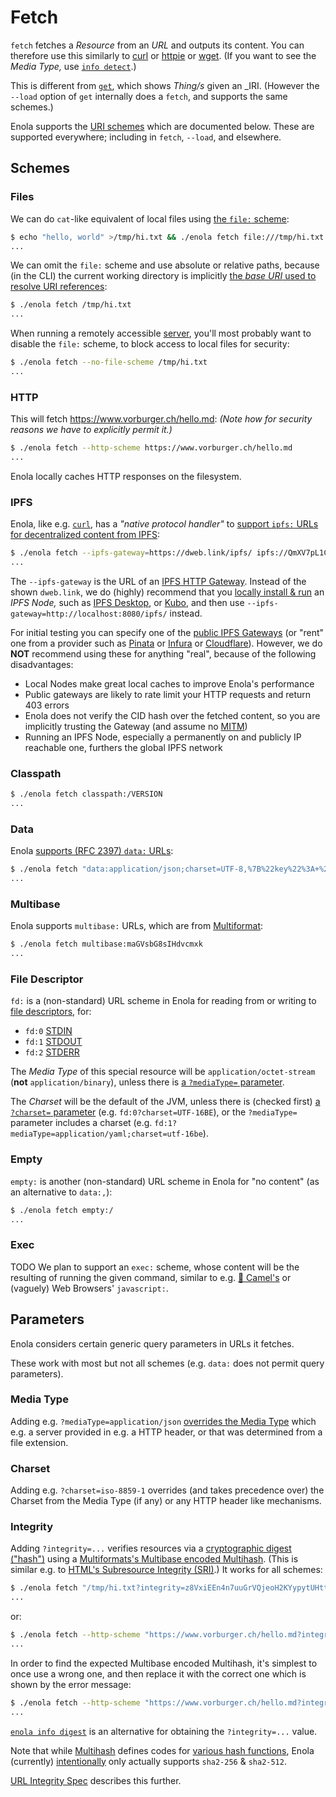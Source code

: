 <!--
    SPDX-License-Identifier: Apache-2.0

    Copyright 2024-2025 The Enola <https://enola.dev> Authors

    Licensed under the Apache License, Version 2.0 (the "License");
    you may not use this file except in compliance with the License.
    You may obtain a copy of the License at

        https://www.apache.org/licenses/LICENSE-2.0

    Unless required by applicable law or agreed to in writing, software
    distributed under the License is distributed on an "AS IS" BASIS,
    WITHOUT WARRANTIES OR CONDITIONS OF ANY KIND, either express or implied.
    See the License for the specific language governing permissions and
    limitations under the License.
-->

# Fetch

`fetch` fetches a _Resource_ from an _URL_ and outputs its content. You can therefore use this similarly to [curl](https://curl.se/) or [httpie](https://httpie.io/cli) or [wget](https://en.wikipedia.org/wiki/Wget). (If you want to see the _Media Type,_ use [`info detect`](../info/index.md#detect).)

This is different from [`get`](../get/index.md), which shows _Thing/s_ given an _IRI.
(However the `--load` option of `get` internally does a `fetch`, and supports the same schemes.)

Enola supports the [URI schemes](https://en.wikipedia.org/wiki/List_of_URI_schemes) which are documented below.
These are supported everywhere; including in `fetch`, `--load`, and elsewhere.

## Schemes

### Files

We can do `cat`-like equivalent of local files using [the `file:` scheme](https://en.wikipedia.org/wiki/File_URI_scheme):

```bash cd ../.././..
$ echo "hello, world" >/tmp/hi.txt && ./enola fetch file:///tmp/hi.txt
...
```

We can omit the `file:` scheme and use absolute or relative paths,
because (in the CLI) the current working directory is implicitly [the _base URI_
used to resolve URI references](https://en.wikipedia.org/wiki/Uniform_Resource_Identifier#URI_references):

```bash cd ../.././..
$ ./enola fetch /tmp/hi.txt
...
```

When running a remotely accessible [server](../server/index.md), you'll most probably want to disable the `file:` scheme,
to block access to local files for security:

```bash $? cd ../.././..
$ ./enola fetch --no-file-scheme /tmp/hi.txt
...
```

### HTTP

This will fetch <https://www.vorburger.ch/hello.md>: _(Note how for security reasons we have to explicitly permit it.)_

```bash cd ../.././..
$ ./enola fetch --http-scheme https://www.vorburger.ch/hello.md
...
```

Enola locally caches HTTP responses on the filesystem.

### IPFS

Enola, like e.g. [`curl`](https://curl.se), has a _"native protocol handler"_
to [support `ipfs:` URLs for decentralized content from IPFS](https://ipfs.tech/):

```bash cd ../.././..
$ ./enola fetch --ipfs-gateway=https://dweb.link/ipfs/ ipfs://QmXV7pL1CB7A8Tzk7jP2XE9kRyk8HZd145KDptdxzmNLfu
...
```

The `--ipfs-gateway` is the URL of an [IPFS HTTP Gateway](https://docs.ipfs.tech/reference/http/gateway/).
Instead of the shown `dweb.link`,
we do (highly) recommend that you [locally install & run](https://docs.ipfs.tech/install/) an _IPFS Node,_
such as [IPFS Desktop](https://docs.ipfs.tech/install/ipfs-desktop/),
or [Kubo](https://docs.ipfs.tech/install/command-line/),
and then use `--ipfs-gateway=http://localhost:8080/ipfs/` instead.

For initial testing you can specify one of the [public IPFS Gateways](https://ipfs.github.io/public-gateway-checker/)
(or "rent" one from a provider such as [Pinata](https://pinata.cloud/dedicated-ipfs-gateways) or [Infura](https://www.infura.io/product/ipfs) or [Cloudflare](https://www.cloudflare.com/application-services/products/web3/)).
However, we do **NOT** recommend using these for anything "real",
because of the following disadvantages:

* Local Nodes make great local caches to improve Enola's performance
* Public gateways are likely to rate limit your HTTP requests and return 403 errors
* Enola does not verify the CID hash over the fetched content, so you are implicitly trusting the Gateway (and assume no [MITM](https://en.wikipedia.org/wiki/Man-in-the-middle_attack))
* Running an IPFS Node, especially a permanently on and publicly IP reachable one, furthers the global IPFS network

<!-- PS: IPFS URLs typically don't work directly in your web browser - unless you install the [IPFS Companion Browser Extension](https://docs.ipfs.tech/install/ipfs-companion/).

PPS: Note that the `//` separator after `ipfs:` is mandatory;
we (intentionally) do not support `ipfs:Qm..` (or `ipfs:/Qm..`), nor e.g. `dweb://ipfs/Qm..`.
For background about why this is so,
see https://github.com/ipfs/in-web-browsers/blob/68483d0bbe014d0626ca28b6e0d224341c1e8b8f/ADDRESSING.md and the conclusion of https://github.com/ipfs/kubo/issues/1678#issuecomment-492977659. -->

### Classpath

```bash cd ../.././..
$ ./enola fetch classpath:/VERSION
...
```

### Data

Enola [supports (RFC 2397) `data:` URLs](https://en.m.wikipedia.org/wiki/Data_URI_scheme):

```bash cd ../.././..
$ ./enola fetch "data:application/json;charset=UTF-8,%7B%22key%22%3A+%22value%22%7D"
...
```

### Multibase

Enola supports `multibase:` URLs, which are from [Multiformat](https://multiformats.io/):

```bash cd ../.././..
$ ./enola fetch multibase:maGVsbG8sIHdvcmxk
...
```

### File Descriptor

`fd:` is a (non-standard) URL scheme in Enola for reading from or writing to [file descriptors](https://en.wikipedia.org/wiki/File_descriptor), for:

* `fd:0` [STDIN](https://en.wikipedia.org/wiki/Stdin)
* `fd:1` [STDOUT](https://en.wikipedia.org/wiki/Stdout)
* `fd:2` [STDERR](https://en.wikipedia.org/wiki/Stderr)

The _Media Type_ of this special resource will be `application/octet-stream` (**not** `application/binary`),
unless there is [a `?mediaType=` parameter](#media-type).

The _Charset_ will be the default of the JVM,
unless there is (checked first) [a `?charset=` parameter](#charset) (e.g. `fd:0?charset=UTF-16BE`),
or the `?mediaType=` parameter includes a charset (e.g. `fd:1?mediaType=application/yaml;charset=utf-16be`).

<!-- If updating ^^^ then also update JavaDoc of dev.enola.common.io.resource.FileDescriptorResource -->

<!-- TODO Support '-' as special URI shortcut for fd:0 STDIN? -->

### Empty

`empty:` is another (non-standard) URL scheme in Enola for "no content" (as an alternative to `data:,`):

```bash cd ../.././..
$ ./enola fetch empty:/
...
```

### Exec

TODO We plan to support an `exec:` scheme,  whose content will be the resulting of running the given command,
similar to e.g. [🐪 Camel's](https://camel.apache.org/components/4.8.x/exec-component.html) or (vaguely) Web Browsers'
`javascript:`.

<!-- TODO ### Git `git:` ? -->

## Parameters

Enola considers certain generic query parameters in URLs it fetches.

These work with most but not all schemes (e.g. `data:` does not permit query parameters).

### Media Type

Adding e.g. `?mediaType=application/json` [overrides the Media Type](../info/index.md#detect)
which e.g. a server provided in e.g. a HTTP header,
or that was determined from a file extension.

### Charset

Adding e.g. `?charset=iso-8859-1` overrides (and takes precedence over)
the Charset from the Media Type (if any) or any HTTP header like mechanisms.

### Integrity

Adding `?integrity=...` verifies resources via a [cryptographic digest ("hash")](https://docs.ipfs.tech/concepts/hashing/)
using a [Multiformats's Multibase encoded Multihash](https://www.multiformats.io).
(This is similar e.g. to [HTML's Subresource Integrity (SRI)](https://developer.mozilla.org/en-US/docs/Web/Security/Subresource_Integrity).)
It works for all schemes:

```bash cd ../.././..
$ ./enola fetch "/tmp/hi.txt?integrity=z8VxiEEn4n7uuGrVQjeoH2KYypytUHttCubqN7rr65xSH3wjLDjHciXuTyTHkoRuJT1Njghj68RQdynADQt9vzLgyEs"
...
```

or:

```bash cd ../.././..
$ ./enola fetch --http-scheme "https://www.vorburger.ch/hello.md?integrity=z8VttgvnrXN5ZzqAh8BLwyup7htUmSM9gbKR445teEECTwMRDQTireiWgWauLiZ4Xr5esrqbVFNbAuAM2XyZ4CTxU7N"
...
```

In order to find the expected Multibase encoded Multihash,
it's simplest to once use a wrong one, and then replace it with the correct one which is shown by the error message:

```bash $? cd ../.././..
$ ./enola fetch --http-scheme "https://www.vorburger.ch/hello.md?integrity=z8VsnXyGnRwJpnrQXB8KcLstvgFYGZ2f5BCm3DVndcNZ8NswtkCqsut69e7yd1FKNtettjgy669GNVt8VSTGxkAiJaB"
...
```

[`enola info digest`](../info/index.md#digest) is an alternative for obtaining the `?integrity=...` value.

Note that while [Multihash](https://www.multiformats.io/multihash/) defines codes for [various hash functions](https://github.com/multiformats/multicodec/blob/master/table.csv),
Enola (currently) [intentionally](https://github.com/google/guava/issues/5990#issuecomment-2571350434) only actually supports `sha2-256` & `sha2-512`.

[URL Integrity Spec](../../specs/url-integrity/index.md) describes this further.

<!-- TODO ?cache from OptionalCachingResourceProvider (current un-used) -->

<!--
## Screencast

![Demo](script.svg)
-->

